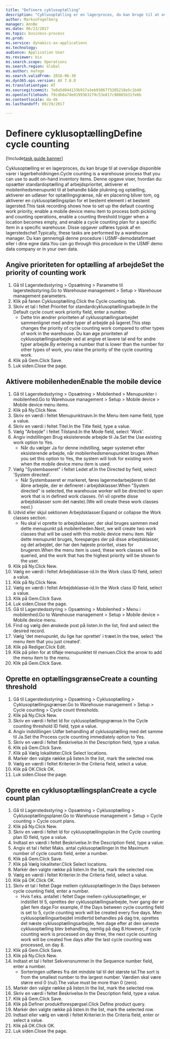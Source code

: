 ```yaml
--- 
title: "Definere cyklusoptælling"
description: "Cyklusoptælling er en lagerproces, du kan bruge til at overvåge disponible varer i lagerbeholdningen."
author: MarkusFogelberg
manager: AnnBe
ms.date: 06/23/2017
ms.topic: business-process
ms.prod: 
ms.service: dynamics-ax-applications
ms.technology: 
audience: Application User
ms.reviewer: bis
ms.search.scope: Operations
ms.search.region: Global
ms.author: mafoge
ms.search.validFrom: 2016-06-30
ms.dyn365.ops.version: AX 7.0.0
ms.translationtype: HT
ms.sourcegitcommit: 7e0a5d044133b917a3eb9386773205218e5c1b40
ms.openlocfilehash: f9cdb0a7de0199363279c53e817c98085b31fe6b
ms.contentlocale: da-dk
ms.lasthandoff: 09/29/2017

---
```

# <a name="define-cycle-counting"></a><span data-ttu-id="8228e-103">Definere cyklusoptælling</span><span class="sxs-lookup"><span data-stu-id="8228e-103">Define cycle counting</span></span> 

[!include[task guide banner](../../includes/task-guide-banner.md)]

<span data-ttu-id="8228e-104">Cyklusoptælling er en lagerproces, du kan bruge til at overvåge disponible varer i lagerbeholdningen.</span><span class="sxs-lookup"><span data-stu-id="8228e-104">Cycle counting is a warehouse process that you can use to audit on-hand inventory items.</span></span> <span data-ttu-id="8228e-105">Denne opgave viser, hvordan du: opsætter standardoptælling af arbejdsprioritet, aktiverer et mobilenhedsmenupunkt til at behandle både plukning og optælling, aktiverer en udløser for optællingsgrænse, når en placering bliver tom, og aktiverer en cyklusoptællingsplan for et bestemt element i et bestemt lagersted.</span><span class="sxs-lookup"><span data-stu-id="8228e-105">This task recording shows how to set up the default counting work priority, enable a mobile device menu item to process both picking and counting operations, enable a counting threshold trigger when a location becomes empty, and enable a cycle counting plan for a specific item in a specific warehouse.</span></span> <span data-ttu-id="8228e-106">Disse opgaver udføres typisk af en lagerstedschef.</span><span class="sxs-lookup"><span data-stu-id="8228e-106">Typically, these tasks are performed by a warehouse manager.</span></span> <span data-ttu-id="8228e-107">Du kan gennemgå denne procedure i USMF-demodatafirmaet eller i dine egne data.</span><span class="sxs-lookup"><span data-stu-id="8228e-107">You can go through this procedure in the USMF demo data company or in your own data.</span></span>


## <a name="set-the-priority-of-counting-work"></a><span data-ttu-id="8228e-108">Angive prioriteten for optælling af arbejde</span><span class="sxs-lookup"><span data-stu-id="8228e-108">Set the priority of counting work</span></span>
1. <span data-ttu-id="8228e-109">Gå til Lagerstedsstyring > Opsætning > Parametre til lagerstedsstyring.</span><span class="sxs-lookup"><span data-stu-id="8228e-109">Go to Warehouse management > Setup > Warehouse management parameters.</span></span>
2. <span data-ttu-id="8228e-110">Klik på fanen Cyklusoptælling.</span><span class="sxs-lookup"><span data-stu-id="8228e-110">Click the Cycle counting tab.</span></span>
3. <span data-ttu-id="8228e-111">Skriv et tal i feltet Prioritet for standardcyklusoptællingsarbejde.</span><span class="sxs-lookup"><span data-stu-id="8228e-111">In the Default cycle count work priority field, enter a number.</span></span>
    * <span data-ttu-id="8228e-112">Dette trin ændrer prioriteten af cyklusoptællingsarbejdet sammenlignet med andre typer af arbejde på lageret.</span><span class="sxs-lookup"><span data-stu-id="8228e-112">This step changes the priority of cycle counting work compared to other types of work in the warehouse.</span></span> <span data-ttu-id="8228e-113">Du kan øge prioriteten af cyklusoptællingsarbejde ved at angive et lavere tal end for andre typer arbejde.</span><span class="sxs-lookup"><span data-stu-id="8228e-113">By entering a number that is lower than the number for other types of work, you raise the priority of the cycle counting work.</span></span>  
4. <span data-ttu-id="8228e-114">Klik på Gem.</span><span class="sxs-lookup"><span data-stu-id="8228e-114">Click Save.</span></span>
5. <span data-ttu-id="8228e-115">Luk siden.</span><span class="sxs-lookup"><span data-stu-id="8228e-115">Close the page.</span></span>

## <a name="enable-the-mobile-device"></a><span data-ttu-id="8228e-116">Aktivere mobilenheden</span><span class="sxs-lookup"><span data-stu-id="8228e-116">Enable the mobile device</span></span>
1. <span data-ttu-id="8228e-117">Gå til Lagerstedsstyring > Opsætning > Mobilenhed > Menupunkter i mobilenhed.</span><span class="sxs-lookup"><span data-stu-id="8228e-117">Go to Warehouse management > Setup > Mobile device > Mobile device menu items.</span></span>
2. <span data-ttu-id="8228e-118">Klik på Ny.</span><span class="sxs-lookup"><span data-stu-id="8228e-118">Click New.</span></span>
3. <span data-ttu-id="8228e-119">Skriv en værdi i feltet Menupunktnavn.</span><span class="sxs-lookup"><span data-stu-id="8228e-119">In the Menu item name field, type a value.</span></span>
4. <span data-ttu-id="8228e-120">Skriv en værdi i feltet Titel.</span><span class="sxs-lookup"><span data-stu-id="8228e-120">In the Title field, type a value.</span></span>
5. <span data-ttu-id="8228e-121">Vælg "Arbejde" i feltet Tilstand.</span><span class="sxs-lookup"><span data-stu-id="8228e-121">In the Mode field, select 'Work'.</span></span>
6. <span data-ttu-id="8228e-122">Angiv indstillingen Brug eksisterende arbejde til Ja.</span><span class="sxs-lookup"><span data-stu-id="8228e-122">Set the Use existing work option to Yes.</span></span>
    * <span data-ttu-id="8228e-123">Når du vælger Ja for denne indstilling, søger systemet efter eksisterende arbejde, når mobilenhedsmenupunktet bruges.</span><span class="sxs-lookup"><span data-stu-id="8228e-123">When you set this option to Yes, the system will look for existing work when the mobile device menu item is used.</span></span>  
7. <span data-ttu-id="8228e-124">Vælg "Systembaseret" i feltet Ledet af.</span><span class="sxs-lookup"><span data-stu-id="8228e-124">In the Directed by field, select 'System directed'.</span></span>
    * <span data-ttu-id="8228e-125">Når Systembaseret er markeret, føres lagermedarbejderen til det åbne arbejde, der er defineret i arbejdsklasser.</span><span class="sxs-lookup"><span data-stu-id="8228e-125">When "System directed" is selected, the warehouse worker will be directed to open work that is in defined work classes.</span></span> <span data-ttu-id="8228e-126">(Vi vil oprette disse arbejdsklasser som det næste).</span><span class="sxs-lookup"><span data-stu-id="8228e-126">(We will create these work classes next.)</span></span>  
8. <span data-ttu-id="8228e-127">Udvid eller skjul sektionen Arbejdsklasser.</span><span class="sxs-lookup"><span data-stu-id="8228e-127">Expand or collapse the Work classes section.</span></span>
    * <span data-ttu-id="8228e-128">Nu skal vi oprette to arbejdsklasser, der skal bruges sammen med dette menupunkt på mobilenheden.</span><span class="sxs-lookup"><span data-stu-id="8228e-128">Next, we will create two work classes that will be used with this mobile device menu item.</span></span> <span data-ttu-id="8228e-129">Når dette menupunkt bruges, forespørges der på disse arbejdsklasser, og det arbejdet, der har den højeste prioritet, vises for brugeren.</span><span class="sxs-lookup"><span data-stu-id="8228e-129">When the menu item is used, these work classes will be queried, and the work that has the highest priority will be shown to the user.</span></span>  
9. <span data-ttu-id="8228e-130">Klik på Ny.</span><span class="sxs-lookup"><span data-stu-id="8228e-130">Click New.</span></span>
10. <span data-ttu-id="8228e-131">Vælg en værdi i feltet Arbejdsklasse-id.</span><span class="sxs-lookup"><span data-stu-id="8228e-131">In the Work class ID field, select a value.</span></span>
11. <span data-ttu-id="8228e-132">Klik på Ny.</span><span class="sxs-lookup"><span data-stu-id="8228e-132">Click New.</span></span>
12. <span data-ttu-id="8228e-133">Vælg en værdi i feltet Arbejdsklasse-id.</span><span class="sxs-lookup"><span data-stu-id="8228e-133">In the Work class ID field, select a value.</span></span>
13. <span data-ttu-id="8228e-134">Klik på Gem.</span><span class="sxs-lookup"><span data-stu-id="8228e-134">Click Save.</span></span>
14. <span data-ttu-id="8228e-135">Luk siden.</span><span class="sxs-lookup"><span data-stu-id="8228e-135">Close the page.</span></span>
15. <span data-ttu-id="8228e-136">Gå til Lagerstedsstyring > Opsætning > Mobilenhed > Menu i mobilenhed.</span><span class="sxs-lookup"><span data-stu-id="8228e-136">Go to Warehouse management > Setup > Mobile device > Mobile device menu.</span></span>
16. <span data-ttu-id="8228e-137">Find og vælg den ønskede post på listen.</span><span class="sxs-lookup"><span data-stu-id="8228e-137">In the list, find and select the desired record.</span></span>
17. <span data-ttu-id="8228e-138">Vælg 'det menupunkt, du lige har oprettet' i træet.</span><span class="sxs-lookup"><span data-stu-id="8228e-138">In the tree, select 'the menu item that you just created'.</span></span>
18. <span data-ttu-id="8228e-139">Klik på Rediger.</span><span class="sxs-lookup"><span data-stu-id="8228e-139">Click Edit.</span></span>
19. <span data-ttu-id="8228e-140">Klik på pilen for at tilføje menupunktet til menuen.</span><span class="sxs-lookup"><span data-stu-id="8228e-140">Click the arrow to add the menu item to the menu.</span></span>
20. <span data-ttu-id="8228e-141">Klik på Gem.</span><span class="sxs-lookup"><span data-stu-id="8228e-141">Click Save.</span></span>

## <a name="create-a-counting-threshold"></a><span data-ttu-id="8228e-142">Oprette en optællingsgrænse</span><span class="sxs-lookup"><span data-stu-id="8228e-142">Create a counting threshold</span></span>
1. <span data-ttu-id="8228e-143">Gå til Lagerstedsstyring > Opsætning > Cyklusoptælling > Cyklusoptællingsgrænser.</span><span class="sxs-lookup"><span data-stu-id="8228e-143">Go to Warehouse management > Setup > Cycle counting > Cycle count thresholds.</span></span>
2. <span data-ttu-id="8228e-144">Klik på Ny.</span><span class="sxs-lookup"><span data-stu-id="8228e-144">Click New.</span></span>
3. <span data-ttu-id="8228e-145">Skriv en værdi i feltet Id for cyklusoptællingsgrænse.</span><span class="sxs-lookup"><span data-stu-id="8228e-145">In the Cycle counting threshold ID field, type a value.</span></span>
4. <span data-ttu-id="8228e-146">Angiv indstillingen Udfør behandling af cyklusoptælling med det samme til Ja.</span><span class="sxs-lookup"><span data-stu-id="8228e-146">Set the Process cycle counting immediately option to Yes.</span></span>
5. <span data-ttu-id="8228e-147">Skriv en værdi i feltet Beskrivelse.</span><span class="sxs-lookup"><span data-stu-id="8228e-147">In the Description field, type a value.</span></span>
6. <span data-ttu-id="8228e-148">Klik på Gem.</span><span class="sxs-lookup"><span data-stu-id="8228e-148">Click Save.</span></span>
7. <span data-ttu-id="8228e-149">Klik på Vælg lokaliteter.</span><span class="sxs-lookup"><span data-stu-id="8228e-149">Click Select locations.</span></span>
8. <span data-ttu-id="8228e-150">Markér den valgte række på listen.</span><span class="sxs-lookup"><span data-stu-id="8228e-150">In the list, mark the selected row.</span></span>
9. <span data-ttu-id="8228e-151">Vælg en værdi i feltet Kriterier.</span><span class="sxs-lookup"><span data-stu-id="8228e-151">In the Criteria field, select a value.</span></span>
10. <span data-ttu-id="8228e-152">Klik på OK.</span><span class="sxs-lookup"><span data-stu-id="8228e-152">Click OK.</span></span>
11. <span data-ttu-id="8228e-153">Luk siden.</span><span class="sxs-lookup"><span data-stu-id="8228e-153">Close the page.</span></span>

## <a name="create-a-cycle-count-plan"></a><span data-ttu-id="8228e-154">Oprette en cyklusoptællingsplan</span><span class="sxs-lookup"><span data-stu-id="8228e-154">Create a cycle count plan</span></span>
1. <span data-ttu-id="8228e-155">Gå til Lagerstedsstyring > Opsætning > Cyklusoptælling > Cyklusoptællingsplaner.</span><span class="sxs-lookup"><span data-stu-id="8228e-155">Go to Warehouse management > Setup > Cycle counting > Cycle count plans.</span></span>
2. <span data-ttu-id="8228e-156">Klik på Ny.</span><span class="sxs-lookup"><span data-stu-id="8228e-156">Click New.</span></span>
3. <span data-ttu-id="8228e-157">Skriv en værdi i feltet Id for cyklusoptællingsplan.</span><span class="sxs-lookup"><span data-stu-id="8228e-157">In the Cycle counting plan ID field, type a value.</span></span>
4. <span data-ttu-id="8228e-158">Indtast en værdi i feltet Beskrivelse.</span><span class="sxs-lookup"><span data-stu-id="8228e-158">In the Description field, type a value.</span></span>
5. <span data-ttu-id="8228e-159">Angiv et tal i feltet Maks. antal cyklusoptællinger.</span><span class="sxs-lookup"><span data-stu-id="8228e-159">In the Maximum number of cycle counts field, enter a number.</span></span>
6. <span data-ttu-id="8228e-160">Klik på Gem.</span><span class="sxs-lookup"><span data-stu-id="8228e-160">Click Save.</span></span>
7. <span data-ttu-id="8228e-161">Klik på Vælg lokaliteter.</span><span class="sxs-lookup"><span data-stu-id="8228e-161">Click Select locations.</span></span>
8. <span data-ttu-id="8228e-162">Markér den valgte række på listen.</span><span class="sxs-lookup"><span data-stu-id="8228e-162">In the list, mark the selected row.</span></span>
9. <span data-ttu-id="8228e-163">Vælg en værdi i feltet Kriterier.</span><span class="sxs-lookup"><span data-stu-id="8228e-163">In the Criteria field, select a value.</span></span>
10. <span data-ttu-id="8228e-164">Klik på OK.</span><span class="sxs-lookup"><span data-stu-id="8228e-164">Click OK.</span></span>
11. <span data-ttu-id="8228e-165">Skriv et tal i feltet Dage mellem cyklusoptællinger.</span><span class="sxs-lookup"><span data-stu-id="8228e-165">In the Days between cycle counting field, enter a number.</span></span>
    * <span data-ttu-id="8228e-166">Hvis f.eks. antallet i feltet Dage mellem cyklusoptællinger, er indstillet til 5, oprettes der cyklusoptællingsarbejde, hver gang der er gået fem dage.</span><span class="sxs-lookup"><span data-stu-id="8228e-166">For example, if the Days between cycle counting field is set to 5, cycle counting work will be created every five days.</span></span> <span data-ttu-id="8228e-167">Men cyklusoptællingsarbejdet imidlertid behandles på dag tre, oprettes det næste cyklusoptællingsarbejde, fem dage efter at den seneste cyklusoptælling blev behandling, nemlig på dag 8.</span><span class="sxs-lookup"><span data-stu-id="8228e-167">However, if cycle counting work is processed on day three, the next cycle counting work will be created five days after the last cycle counting was processed, on day 8.</span></span>  
12. <span data-ttu-id="8228e-168">Klik på Gem.</span><span class="sxs-lookup"><span data-stu-id="8228e-168">Click Save.</span></span>
13. <span data-ttu-id="8228e-169">Klik på Ny.</span><span class="sxs-lookup"><span data-stu-id="8228e-169">Click New.</span></span>
14. <span data-ttu-id="8228e-170">Indtast et tal i feltet Sekvensnummer.</span><span class="sxs-lookup"><span data-stu-id="8228e-170">In the Sequence number field, enter a number.</span></span>
    * <span data-ttu-id="8228e-171">Sorteringen udføres fra det mindste tal til det største tal.</span><span class="sxs-lookup"><span data-stu-id="8228e-171">The sort is from the smallest number to the largest number.</span></span> <span data-ttu-id="8228e-172">Værdien skal være større end 0 (nul).</span><span class="sxs-lookup"><span data-stu-id="8228e-172">The value must be more than 0 (zero).</span></span>  
15. <span data-ttu-id="8228e-173">Markér den valgte række på listen.</span><span class="sxs-lookup"><span data-stu-id="8228e-173">In the list, mark the selected row.</span></span>
16. <span data-ttu-id="8228e-174">Skriv en værdi i feltet Beskrivelse.</span><span class="sxs-lookup"><span data-stu-id="8228e-174">In the Description field, type a value.</span></span>
17. <span data-ttu-id="8228e-175">Klik på Gem.</span><span class="sxs-lookup"><span data-stu-id="8228e-175">Click Save.</span></span>
18. <span data-ttu-id="8228e-176">Klik på Definer produktforespørgsel.</span><span class="sxs-lookup"><span data-stu-id="8228e-176">Click Define product query.</span></span>
19. <span data-ttu-id="8228e-177">Markér den valgte række på listen.</span><span class="sxs-lookup"><span data-stu-id="8228e-177">In the list, mark the selected row.</span></span>
20. <span data-ttu-id="8228e-178">Indtast eller vælg en værdi i feltet Kriterier.</span><span class="sxs-lookup"><span data-stu-id="8228e-178">In the Criteria field, enter or select a value.</span></span>
21. <span data-ttu-id="8228e-179">Klik på OK.</span><span class="sxs-lookup"><span data-stu-id="8228e-179">Click OK.</span></span>
22. <span data-ttu-id="8228e-180">Luk siden.</span><span class="sxs-lookup"><span data-stu-id="8228e-180">Close the page.</span></span>


